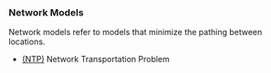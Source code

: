 ### Network Models
Network models refer to models that minimize the pathing between locations.

- [(NTP)](https://github.com/TheEric960/logistics-models/tree/main/Network%20Models/NTP) Network Transportation Problem

<br>

